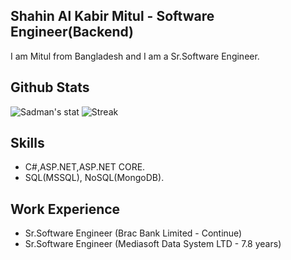 ## Shahin Al Kabir Mitul - Software Engineer(Backend)
I am Mitul from Bangladesh and I am a Sr.Software Engineer.

## Github Stats
![Sadman's stat](https://github-readme-stats.vercel.app/api?username=ShahinAlKabirMitul&show_icons=true&count_private=true)
![Streak](https://github-readme-streak-stats.herokuapp.com/?user=ShahinAlKabirMitul)

## Skills
* C#,ASP.NET,ASP.NET CORE.
* SQL(MSSQL), NoSQL(MongoDB).




## Work Experience
* Sr.Software Engineer (Brac Bank Limited - Continue)
* Sr.Software Engineer (Mediasoft Data System LTD - 7.8 years)





<!--
**ShahinAlKabirMitul/ShahinAlKabirMitul** is a ✨ _special_ ✨ repository because its `README.md` (this file) appears on your GitHub profile.

Here are some ideas to get you started:

- 🔭 I’m currently working on ... C#
- 🌱 I’m currently learning ...
- 👯 I’m looking to collaborate on ...
- 🤔 I’m looking for help with ...
- 💬 Ask me about ...
- 📫 How to reach me: ...
- 😄 Pronouns: ...
- ⚡ Fun fact: ...
-->
